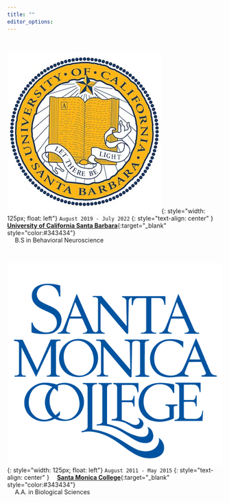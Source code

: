 ```yaml
---
title: ""
editor_options: 
---
```


<br>

![](/images/UCSB_seal.jpg){: style="width: 125px; float: left"}
`August 2019 - July 2022`
{: style="text-align: center" }
&emsp; [**University of California Santa Barbara**](https://www.ucsb.edu/){:target="\_blank" style="color:#343434"} 
<br/> &emsp; B.S in Behavioral Neuroscience
 
 <br>
 
![](/images/SMC_seal.png){: style="width: 125px; float: left"}
`August 2011 - May 2015`
{: style="text-align: center" }
&emsp;[**Santa Monica College**](https://www.smc.edu/){:target="\_blank" style="color:#343434"} 
<br/> &emsp; A.A. in Biological Sciences
